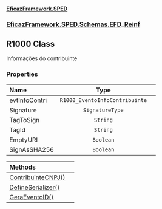 #### [EficazFramework.SPED](EficazFrameworkSPED.md 'EficazFramework SPED')
### [EficazFramework.SPED.Schemas.EFD_Reinf](EficazFramework.SPED.Schemas.EFD_Reinf.md 'EficazFramework.SPED.Schemas.EFD_Reinf')

## R1000 Class

Informações do contribuinte
### Properties

| Name | Type | |
| :--- | :---: | :--- |
| evtInfoContri | `R1000_EventoInfoContribuinte` |  |
| Signature | `SignatureType` |  |
| TagToSign | `String` |  |
| TagId | `String` |  |
| EmptyURI | `Boolean` |  |
| SignAsSHA256 | `Boolean` |  |

| Methods | |
| :--- | :--- |
| [ContribuinteCNPJ()](EficazFramework.SPED.Schemas.EFD_Reinf/R1000/ContribuinteCNPJ().md 'EficazFramework.SPED.Schemas.EFD_Reinf.R1000.ContribuinteCNPJ()') | |
| [DefineSerializer()](EficazFramework.SPED.Schemas.EFD_Reinf/R1000/DefineSerializer().md 'EficazFramework.SPED.Schemas.EFD_Reinf.R1000.DefineSerializer()') | |
| [GeraEventoID()](EficazFramework.SPED.Schemas.EFD_Reinf/R1000/GeraEventoID().md 'EficazFramework.SPED.Schemas.EFD_Reinf.R1000.GeraEventoID()') | |
